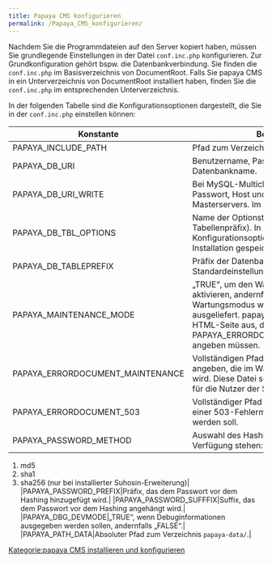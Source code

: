 ```yaml
---
title: Papaya CMS konfigurieren
permalink: /Papaya_CMS_konfigurieren/
---
```


Nachdem Sie die Programmdateien auf den Server kopiert haben, müssen Sie grundlegende Einstellungen in der Datei `conf.inc.php` konfigurieren. Zur Grundkonfiguration gehört bspw. die Datenbankverbindung. Sie finden die `conf.inc.php` im Basisverzeichnis von DocumentRoot. Falls Sie papaya CMS in ein Unterverzeichnis von DocumentRoot installiert haben, finden Sie die `conf.inc.php` im entsprechenden Unterverzeichnis.

In der folgenden Tabelle sind die Konfigurationsoptionen dargestellt, die Sie in der `conf.inc.php` einstellen können:

|Konstante|Bedeutung|
|---------|---------|
|PAPAYA_INCLUDE_PATH|Pfad zum Verzeichnis `papaya-lib/`.|
|PAPAYA_DB_URI|Benutzername, Passwort, Host, Datenbankname.|
|PAPAYA_DB_URI_WRITE|Bei MySQL-Multiclustering: Benutzername, Passwort, Host und Datenbankname des Masterservers. Im Standardfall: NULL.|
|PAPAYA_DB_TBL_OPTIONS|Name der Optionstabelle (inklusive Tabellenpräfix). In diese Tabelle werden die Konfigurationsoptionen Ihrer papaya-Installation gespeichert.|
|PAPAYA_DB_TABLEPREFIX|Präfix der Datenbanktabellen. Die Standardeinstellung lautet „papaya“.|
|PAPAYA_MAINTENANCE_MODE|„TRUE“, um den Wartungsmodus zu aktivieren, andernfalls „FALSE“. Im Wartungsmodus werden keine Seiten ausgeliefert. papaya liefert stattdessen eine HTML-Seite aus, die Sie in der PAPAYA_ERRORDOCUMENT_MAINTENANCE angeben müssen.|
|PAPAYA_ERRORDOCUMENT_MAINTENANCE|Vollständigen Pfad zur HTML-Datei angeben, die im Wartungsmodus angezeigt wird. Diese Datei sollte entsprechende Infos für die Nutzer der Site enthalten.|
|PAPAYA_ERRORDOCUMENT_503|Vollständiger Pfad zur HTML-Datei, die bei einer 503-Fehlermeldung ausgegeben werden soll.|
|PAPAYA_PASSWORD_METHOD|Auswahl des Hashing-Algorithmus. Zur Verfügung stehen:

1.  md5
2.  sha1
3.  sha256 (nur bei installierter Suhosin-Erweiterung)|
|PAPAYA_PASSWORD_PREFIX|Präfix, das dem Passwort vor dem Hashing hinzugefügt wird.|
|PAPAYA_PASSWORD_SUFFFIX|Suffix, das dem Passwort vor dem Hashing angehängt wird.|
|PAPAYA_DBG_DEVMODE|„TRUE“, wenn Debuginformationen ausgegeben werden sollen, andernfalls „FALSE“.|
|PAPAYA_PATH_DATA|Absoluter Pfad zum Verzeichnis `papaya-data/`.|

[Kategorie:papaya CMS installieren und konfigurieren](export_de/Kategorie:papaya_CMS_installieren_und_konfigurieren )